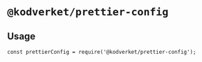 # `@kodverket/prettier-config`

## Usage

```
const prettierConfig = require('@kodverket/prettier-config');
```
